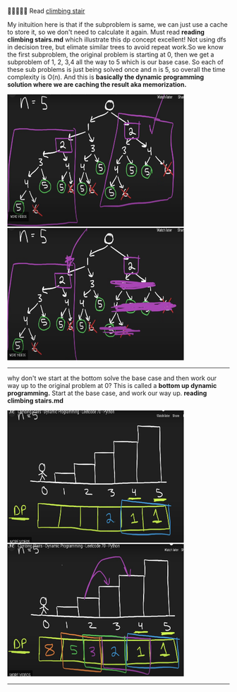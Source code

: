 🌟🌟🌟🌟🌟 Read [climbing stair](https://github.com/purepisces/Wenqing-LeetcodeSolution/blob/main/1-D-Dynamic-Programming/Easy-70-Climbing-Stairs.md)

My inituition here is that if the subproblem is same, we can just use a cache to store it, so we don't need to calculate it again. Must read **reading climbing stairs.md** which illustrate this dp concept excellent! Not using dfs in decision tree, but elimate similar trees to avoid repeat work.So we know the first subproblem, the original problem is starting at 0, then we get a subproblem of 1, 2, 3,4 all the way to 5 which is our base case. So each of these sub problems is just being solved once and n is 5, so overall the time complexity is O(n). And this is **basically the dynamic programming solution where we are caching the result aka memorization.**


<img src="purple.png" alt="purple" width="400" height="300"/> <img src="eliminate.png" alt="eliminate" width="400" height="300"/>
___
why don't we start at the bottom solve the base case and then work our way up to the original problem at 0? This is called a **bottom up dynamic programming.** Start at the base case, and work our way up. **reading climbing stairs.md** 


<img src="start-step3-2.png" alt="start-step3-2" width="400" height="300"/> <img src="final-result.png" alt="final-result" width="400" height="300"/>

___
